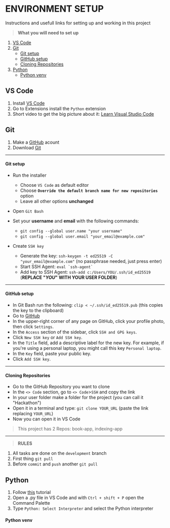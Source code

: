 # ENVIRONMENT SETUP

Instructions and usefull links for setting up and working in this project

> **What you will need to set up**  
1. [VS Code](#vs-code)
1. [Git](#git)
    * [Git setup](#git-setup)
    * [GitHub setup](#github-setup)
    * [Cloning Repositories](#cloning-repositories)
1. [Python](#python)
    * [Python venv](#python-venv)

## VS Code

1. Install [VS Code](https://code.visualstudio.com/)
1. Go to Extensions install the `Python` extension
1. Short video to get the big picture about it: [Learn Visual Studio Code](https://youtu.be/B-s71n0dHUk?si=2oECTg6i5gEEQY8H)

## Git


1. Make a [GitHub](https://github.com/) acount
1. Download [Git](https://git-scm.com/)

---------------------------------


#### Git setup

* Run the installer
    * Choose `VS Code` as default editor  
    * Choose **`Override the default branch name for new repositories`** option  
    * Leave all other options **unchanged**  

* Open `Git Bash`
* Set your **username** and **email** with the following commands:  
    * `git config --global user.name "your username"`
    * `git config --global user.email "your_email@example.com"`
* Create `SSH key`
    * Generate the key: `ssh-keygen -t ed25519 -C "your_email@example.com"` (no passphrase needed, just press enter)
    * Start SSH Agent: ``` eval `ssh-agent` ```
    * Add key to SSH Agent: `ssh-add c:/Users/YOU/.ssh/id_ed25519` (**REPLACE "*YOU*" WITH YOUR USER FOLDER**)

---------------------------------

#### GitHub setup

* In Git Bash run the following: `clip < ~/.ssh/id_ed25519.pub` (this copies the key to the clipboard)
* Go to [GitHub](https://github.com/)
* In the upper-right corner of any page on GitHub, click your profile photo, then click `Settings`.
* In the `Access` section of the sidebar, click `SSH and GPG keys`.
* Click `New SSH key` or `Add SSH key`.
* In the `Title` field, add a descriptive label for the new key. For example, if you're using a personal laptop, you might call this key `Personal laptop`.
* In the `Key` field, paste your public key.
* Click `Add SSH key`.

---------------------------------


#### Cloning Repositories

* Go to the GitHub Repository you want to clone
* In the `<> Code` section, go to `<> Code`>`SSH` and copy the link
* In your user folder make a folder for the project (you can call it "Hackathon")
* Open it in a terminal and type: `git clone YOUR_URL` (paste the link replacing `YOUR_URL`)
* Now you can open it in VS Code

> This project has 2 Repos: book-app, indexing-app  

---------------------------------

> **RULES**

1. All tasks are done on the `development` branch
1. First thing `git pull`
1. Before `commit` and `push` another `git pull`

## Python

1. Follow [this](https://youtu.be/mNkH_NC8HME?si=VgDhwWPUDabKcDfi) tutorial
2. Open a .py file in VS Code and with `Ctrl + shift + P` open the Command Palette
3. Type `Python: Select Interpreter` and select the Python interpreter

#### Python venv
